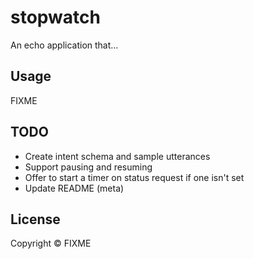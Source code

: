# stopwatch

An echo application that...

## Usage

FIXME

## TODO
* Create intent schema and sample utterances
* Support pausing and resuming
* Offer to start a timer on status request if one isn't set
* Update README (meta)

## License

Copyright ©  FIXME
